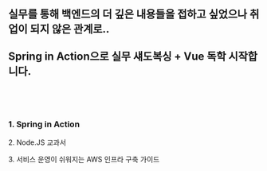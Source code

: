 <h2>실무를 통해 백엔드의 더 깊은 내용들을 접하고 싶었으나 취업이 되지 않은 관계로.. <br />
  <br />
  Spring in Action으로 실무 섀도복싱 + Vue 독학 시작합니다. <br />
  <br />
</h2>
 <br />

<h3>1. Spring in Action<br /></h3>
<p>2. Node.JS 교과서<br /></p>
<p>3. 서비스 운영이 쉬워지는 AWS 인프라 구축 가이드<br /></p>

